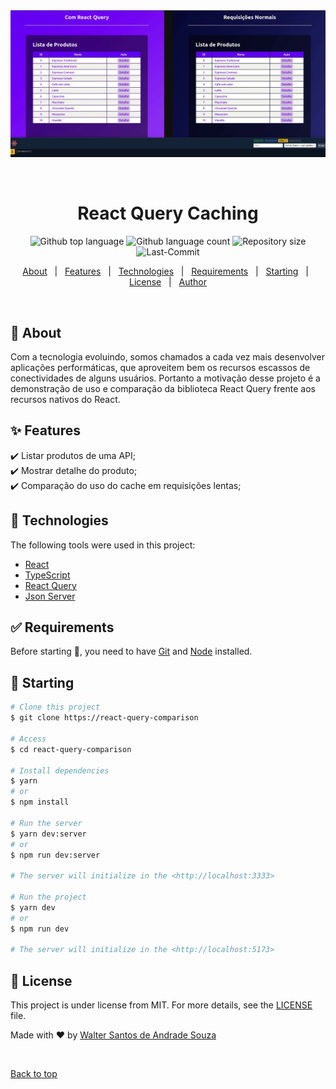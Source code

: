 <div align="center" id="top"> 
  <img src="./src/assets/demo.gif" alt="React Query Caching" />

&#xa0;

  <!-- <a href="https://001reactquerycaching.netlify.app">Demo</a> -->
</div>

<h1 align="center">React Query Caching</h1>

<p align="center">
  <img alt="Github top language" src="https://img.shields.io/github/languages/top/wsasouza/react-query-comparison?color=6900ff">

<img alt="Github language count" src="https://img.shields.io/github/languages/count/wsasouza/react-query-comparison?color=6900ff">

<img alt="Repository size" src="https://img.shields.io/github/repo-size/wsasouza/react-query-comparison?color=6900ff">

<img alt="Last-Commit" src="https://img.shields.io/github/last-commit/wsasouza/react-query-comparison?color=6900ff">

</p>

<p align="center">
  <a href="#dart-about">About</a> &#xa0; | &#xa0; 
  <a href="#sparkles-features">Features</a> &#xa0; | &#xa0;
  <a href="#rocket-technologies">Technologies</a> &#xa0; | &#xa0;
  <a href="#white_check_mark-requirements">Requirements</a> &#xa0; | &#xa0;
  <a href="#checkered_flag-starting">Starting</a> &#xa0; | &#xa0;
  <a href="#memo-license">License</a> &#xa0; | &#xa0;
  <a href="https://github.com/wsasouza" target="_blank">Author</a>
</p>

<br>

## :dart: About

Com a tecnologia evoluindo, somos chamados a cada vez mais desenvolver aplicações performáticas, que aproveitem bem os recursos escassos de conectividades de alguns usuários. Portanto a motivação desse projeto é a demonstração de uso e comparação da biblioteca React Query frente aos recursos nativos do React.

## :sparkles: Features

:heavy_check_mark: Listar produtos de uma API;\
:heavy_check_mark: Mostrar detalhe do produto;\
:heavy_check_mark: Comparação do uso do cache em requisições lentas;

## :rocket: Technologies

The following tools were used in this project:

- [React](https://pt-br.reactjs.org/)
- [TypeScript](https://www.typescriptlang.org/)
- [React Query](https://react-query-v3.tanstack.com/)
- [Json Server](https://github.com/typicode/json-server)

## :white_check_mark: Requirements

Before starting :checkered_flag:, you need to have [Git](https://git-scm.com) and [Node](https://nodejs.org/en/) installed.

## :checkered_flag: Starting

```bash
# Clone this project
$ git clone https://react-query-comparison

# Access
$ cd react-query-comparison

# Install dependencies
$ yarn
# or
$ npm install

# Run the server
$ yarn dev:server
# or
$ npm run dev:server

# The server will initialize in the <http://localhost:3333>

# Run the project
$ yarn dev
# or
$ npm run dev

# The server will initialize in the <http://localhost:5173>
```

## :memo: License

This project is under license from MIT. For more details, see the [LICENSE](LICENSE.md) file.

Made with :heart: by <a href="https://github.com/wsasouza" target="_blank">Walter Santos de Andrade Souza</a>

&#xa0;

<a href="#top">Back to top</a>
